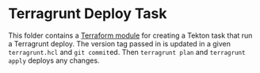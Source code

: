 # Terragrunt Deploy Task

This folder contains a [Terraform module](https://www.terraform.io/docs/language/modules/index.html) for creating a Tekton task that run a Terragrunt deploy. The version tag passed in is updated in a given `terragrunt.hcl` and `git commit`ed. Then `terragrunt plan` and `terragrunt apply` deploys any changes.

